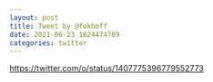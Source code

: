 ```yaml
--- 
layout: post 
title: Tweet by @fokhoff 
date: 2021-06-23 1624474789 
categories: twitter 
--- 
```

https://twitter.com/o/status/1407775396779552773